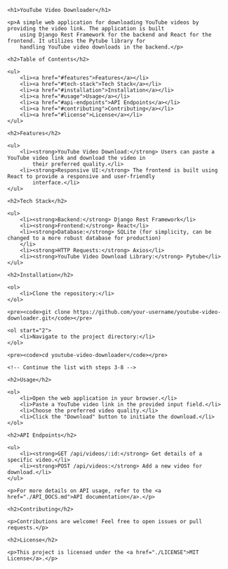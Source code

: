 
<body>

    <h1>YouTube Video Downloader</h1>

    <p>A simple web application for downloading YouTube videos by providing the video link. The application is built
        using Django Rest Framework for the backend and React for the frontend. It utilizes the Pytube library for
        handling YouTube video downloads in the backend.</p>

    <h2>Table of Contents</h2>

    <ul>
        <li><a href="#features">Features</a></li>
        <li><a href="#tech-stack">Tech Stack</a></li>
        <li><a href="#installation">Installation</a></li>
        <li><a href="#usage">Usage</a></li>
        <li><a href="#api-endpoints">API Endpoints</a></li>
        <li><a href="#contributing">Contributing</a></li>
        <li><a href="#license">License</a></li>
    </ul>

    <h2>Features</h2>

    <ul>
        <li><strong>YouTube Video Download:</strong> Users can paste a YouTube video link and download the video in
            their preferred quality.</li>
        <li><strong>Responsive UI:</strong> The frontend is built using React to provide a responsive and user-friendly
            interface.</li>
    </ul>

    <h2>Tech Stack</h2>

    <ul>
        <li><strong>Backend:</strong> Django Rest Framework</li>
        <li><strong>Frontend:</strong> React</li>
        <li><strong>Database:</strong> SQLite (for simplicity, can be changed to a more robust database for production)
        </li>
        <li><strong>HTTP Requests:</strong> Axios</li>
        <li><strong>YouTube Video Download Library:</strong> Pytube</li>
    </ul>

    <h2>Installation</h2>

    <ol>
        <li>Clone the repository:</li>
    </ol>

    <pre><code>git clone https://github.com/your-username/youtube-video-downloader.git</code></pre>

    <ol start="2">
        <li>Navigate to the project directory:</li>
    </ol>

    <pre><code>cd youtube-video-downloader</code></pre>

    <!-- Continue the list with steps 3-8 -->

    <h2>Usage</h2>

    <ol>
        <li>Open the web application in your browser.</li>
        <li>Paste a YouTube video link in the provided input field.</li>
        <li>Choose the preferred video quality.</li>
        <li>Click the "Download" button to initiate the download.</li>
    </ol>

    <h2>API Endpoints</h2>

    <ul>
        <li><strong>GET /api/videos/:id:</strong> Get details of a specific video.</li>
        <li><strong>POST /api/videos:</strong> Add a new video for download.</li>
    </ul>

    <p>For more details on API usage, refer to the <a href="./API_DOCS.md">API documentation</a>.</p>

    <h2>Contributing</h2>

    <p>Contributions are welcome! Feel free to open issues or pull requests.</p>

    <h2>License</h2>

    <p>This project is licensed under the <a href="./LICENSE">MIT License</a>.</p>

</body>

</html>
